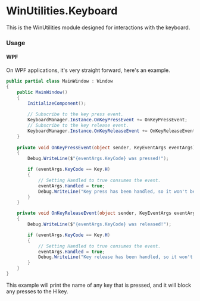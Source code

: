 # WinUtilities.Keyboard

This is the WinUtilities module designed for interactions with the keyboard.

### Usage

#### WPF
On WPF applications, it's very straight forward, here's an example.

```csharp
public partial class MainWindow : Window
{
    public MainWindow()
    {
        InitializeComponent();
        
        // Subscribe to the key press event.
        KeyboardManager.Instance.OnKeyPressEvent += OnKeyPressEvent;
        // Subscribe to the key release event.
        KeyboardManager.Instance.OnKeyReleaseEvent += OnKeyReleaseEvent;
    }
        
    private void OnKeyPressEvent(object sender, KeyEventArgs eventArgs)
    {
        Debug.WriteLine($"{eventArgs.KeyCode} was pressed!");

        if (eventArgs.KeyCode == Key.H)
        {
            // Setting Handled to true consumes the event.
            eventArgs.Handled = true;
            Debug.WriteLine("Key press has been handled, so it won't be sent to other applications!");
        }
    }

    private void OnKeyReleaseEvent(object sender, KeyEventArgs eventArgs)
    {
        Debug.WriteLine($"{eventArgs.KeyCode} was released!");

        if (eventArgs.KeyCode == Key.H)
        {
            // Setting Handled to true consumes the event.
            eventArgs.Handled = true;
            Debug.WriteLine("Key release has been handled, so it won't be sent to other applications!");
        }
    }
}
```

This example will print the name of any key that is pressed, and it will block any presses to the H key.